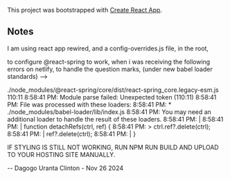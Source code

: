 This project was bootstrapped with [Create React App](https://github.com/facebook/create-react-app).

## Notes

I am using react app rewired, and a config-overrides.js file, in the root, 

to configure @react-spring
 to work, when i was receiving the following errors on netlify, to handle the question marks, (under new babel loader standards) --> 

 ./node_modules/@react-spring/core/dist/react-spring_core.legacy-esm.js 110:11
8:58:41 PM: Module parse failed: Unexpected token (110:11)
8:58:41 PM: File was processed with these loaders:
8:58:41 PM:  * ./node_modules/babel-loader/lib/index.js
8:58:41 PM: You may need an additional loader to handle the result of these loaders.
8:58:41 PM: | 
8:58:41 PM: | function detachRefs(ctrl, ref) {
8:58:41 PM: >   ctrl.ref?.delete(ctrl);
8:58:41 PM: |   ref?.delete(ctrl);
8:58:41 PM: | }

IF STYLING IS STILL NOT WORKING, RUN NPM RUN BUILD AND UPLOAD TO YOUR HOSTING SITE MANUALLY.


-- Dagogo Uranta Clinton  - Nov 26 2024